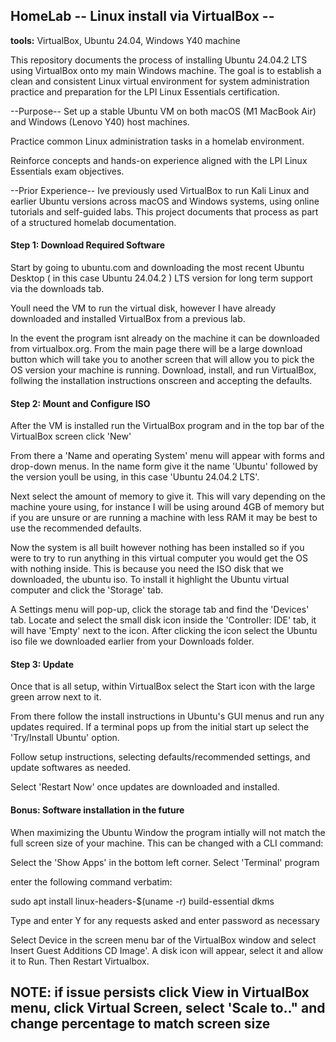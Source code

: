 ## HomeLab -- Linux install via VirtualBox --
**tools:** VirtualBox, Ubuntu 24.04, Windows Y40 machine

This repository documents the process of installing Ubuntu 24.04.2 LTS using VirtualBox onto my main Windows machine. The goal is to establish a clean and consistent Linux virtual environment for system administration practice and preparation for the LPI Linux Essentials certification.

--Purpose--
Set up a stable Ubuntu VM on both macOS (M1 MacBook Air) and Windows (Lenovo Y40) host machines.

Practice common Linux administration tasks in a homelab environment.

Reinforce concepts and hands-on experience aligned with the LPI Linux Essentials exam objectives.

--Prior Experience--
Ive previously used VirtualBox to run Kali Linux and earlier Ubuntu versions across macOS and Windows systems, using online tutorials and self-guided labs. This project documents that process as part of a structured homelab documentation.

#### Step 1: Download Required Software

Start by going to ubuntu.com and downloading the most recent Ubuntu Desktop ( in this case Ubuntu 24.04.2 ) LTS version for long term support via the downloads tab.

Youll need the VM to run the virtual disk, however I have already downloaded and installed VirtualBox from a previous lab.

In the event the program isnt already on the machine it can be downloaded from virtualbox.org. From the main page there will be a large download button which will take you to another screen that will allow you to pick the OS version your machine is running. Download, install, and run VirtualBox, follwing the installation instructions onscreen and accepting the defaults.

#### Step 2: Mount and Configure ISO

After the VM is installed run the VirtualBox program and in the top bar of the VirtualBox screen click 'New'

From there a 'Name and operating System' menu will appear with forms and drop-down menus. In the name form give it the name 'Ubuntu' followed by the version youll be using, in this case 'Ubuntu 24.04.2 LTS'.

Next select the amount of memory to give it. This will vary depending on the machine youre using, for instance I will be using around 4GB of memory but if you are unsure or are running a machine with less RAM it may be best to use the recommended defaults. 

Now the system is all built however nothing has been installed so if you were to try to run anything in this virtual computer you would get the OS with nothing inside. This is because you need the ISO disk that we downloaded, the ubuntu iso. To install it highlight the Ubuntu virtual computer and click the 'Storage' tab. 

A Settings menu will pop-up, click the storage tab and find the 'Devices' tab. Locate and select the small disk icon inside the 'Controller: IDE' tab, it will have 'Empty' next to the icon. After clicking the icon select the Ubuntu iso file we downloaded earlier from your Downloads folder.

#### Step 3: Update

Once that is all setup, within VirtualBox select the Start icon with the large green arrow next to it.

From there follow the install instructions in Ubuntu's GUI menus and run any updates required. If a terminal pops up from the initial start up select the 'Try/Install Ubuntu' option.

Follow setup instructions, selecting defaults/recommended settings, and update softwares as needed.

Select 'Restart Now' once updates are downloaded and installed.


#### Bonus: Software installation in the future

When maximizing the Ubuntu Window the program intially will not match the full screen size of your machine. This can be changed with a CLI command:

Select the 'Show Apps' in the bottom left corner.
Select 'Terminal' program

enter the following command verbatim:

sudo apt install linux-headers-$(uname -r) build-essential dkms

Type and enter Y for any requests asked and enter password as necessary

Select Device in the screen menu bar of the VirtualBox window and select Insert Guest Additions CD Image'. A disk icon will appear, select it and allow it to Run. Then Restart Virtualbox.

## NOTE: if issue persists click View in VirtualBox menu, click Virtual Screen, select 'Scale to.." and change percentage to match screen size


